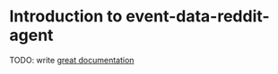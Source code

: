 # Introduction to event-data-reddit-agent

TODO: write [great documentation](http://jacobian.org/writing/what-to-write/)
